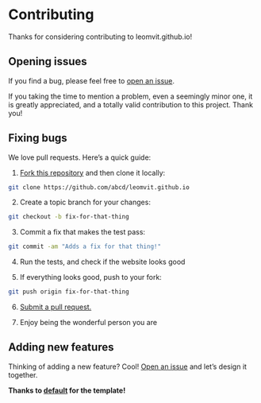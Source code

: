 # Contributing

Thanks for considering contributing to leomvit.github.io!

## Opening issues

If you find a bug, please feel free to [open an issue](https://github.com/leomvit/leomvit.github.io/issues).

If you taking the time to mention a problem, even a seemingly minor one, it is greatly appreciated, and a totally valid contribution to this project. Thank you!

## Fixing bugs

We love pull requests. Here’s a quick guide:

1. [Fork this repository](https://github.com/leomvit/leomvit.github.io/fork) and then clone it locally:

  ```bash
  git clone https://github.com/abcd/leomvit.github.io
  ```

2. Create a topic branch for your changes:

  ```bash
  git checkout -b fix-for-that-thing
  ```

3. Commit a fix that makes the test pass:

  ```bash
  git commit -am "Adds a fix for that thing!"
  ```

4. Run the tests, and check if the website looks good

5. If everything looks good, push to your fork:

  ```bash
  git push origin fix-for-that-thing
  ```

6. [Submit a pull request.](https://help.github.com/articles/creating-a-pull-request)

7. Enjoy being the wonderful person you are

## Adding new features

Thinking of adding a new feature? Cool! [Open an issue](https://github.com/leomvit/leomvit.github.io/issues) and let’s design it together.

**Thanks to [default](https://github.com/kennethormandy/default) for the template!**
